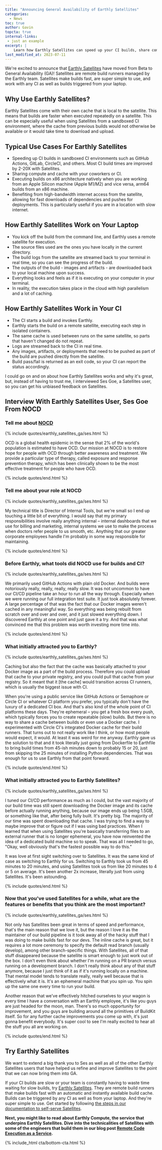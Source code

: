 ```yaml
---
title: "Announcing General Availability of Earthly Satellites"
categories:
  - News
toc: true
author: Gavin
topcta: true
internal-links:
 - just an example
excerpt: |
    Learn how Earthly Satellites can speed up your CI builds, share compute and cache with your team, and execute builds on different architectures. Find out why users like Ses Goe from NOCD are raving about the performance and simplicity of Earthly Satellites.
last_modified_at: 2023-07-11
---
```


We're excited to announce that [Earthly Satellites](https://earthly.dev/earthly-satellites) have moved from Beta to General Availability (GA)! Satellites are remote build runners managed by the Earthly team. Satellites make builds fast, are super simple to use, and work with any CI as well as builds triggered from your laptop.

## Why Use Earthly Satellites?

Earthly Satellites come with their own cache that is local to the satellite. This means that builds are faster when executed repeatedly on a satellite. This can be especially useful when using Satellites from a sandboxed CI environment, where the cache from previous builds would not otherwise be available or it would take time to download and upload.

## Typical Use Cases For Earthly Satellites

* Speeding up CI builds in sandboxed CI environments such as GitHub Actions, GitLab, CircleCI, and others. Most CI build times are improved by 2-20X with Satellites.
* Sharing compute and cache with your coworkers or CI.
* Executing builds on x86 architecture natively when you are working from an Apple Silicon machine (Apple M1/M2) and vice versa, arm64 builds from an x86 machine.
* Benefiting from high-bandwidth internet access from the satellite, allowing for fast downloads of dependencies and pushes for deployments. This is particularly useful if you are in a location with slow internet.

## How Earthly Satellites Work on Your Laptop

* You kick off the build from the command line, and Earthly uses a remote satellite for execution.
* The source files used are the ones you have locally in the current directory.
* The build logs from the satellite are streamed back to your terminal in real time, so you can see the progress of the build.
* The outputs of the build - images and artifacts - are downloaded back to your local machine upon success.
* Everything looks and feels as if it is executing on your computer in your terminal.
* In reality, the execution takes place in the cloud with high parallelism and a lot of caching.

## How Earthly Satellites Work in Your CI

* The CI starts a build and invokes Earthly.
* Earthly starts the build on a remote satellite, executing each step in isolated containers.
* The same cache is used between runs on the same satellite, so parts that haven't changed do not repeat.
* Logs are streamed back to the CI in real time.
* Any images, artifacts, or deployments that need to be pushed as part of the build are pushed directly from the satellite.
* Build pass/fail is returned as an exit code, so your CI can report the status accordingly.

I could go on and on about how Earthly Satellites works and why it's great, but, instead of having to trust me, I interviewed Ses Goe, a Satellites user, so you can get his unbiased feedback on Satellites.

## Interview With Earthly Satellites User, Ses Goe From NOCD

<!-- vale off -->
### Tell me about [NOCD](https://www.treatmyocd.com/)
<!-- vale on -->

{% include quotes/earthly_satellites_ga/ses.html %}

OCD is a global health epidemic in the sense that 2% of the world's population is estimated to have OCD. Our mission at NOCD is to restore hope for people with OCD through better awareness and treatment. We provide a particular type of therapy, called exposure and response prevention therapy, which has been clinically shown to be the most effective treatment for people who have OCD.

{% include quotes/end.html %}

<!-- vale off -->
### Tell me about your role at NOCD
<!-- vale on -->

{% include quotes/earthly_satellites_ga/ses.html %}

My technical title is Director of Internal Tools, but we're small so I end up touching a little bit of everything. I would say that my primary responsibilities involve really anything internal – internal dashboards that we use for billing and marketing, internal systems we use to make the process when doctors refer people to us smooth, etc. Anything that our greater corporate employees handle I'm probably in some way responsible for maintaining.

{% include quotes/end.html %}

<!-- vale off -->
### Before Earthly, what tools did NOCD use for builds and CI?
<!-- vale on -->

{% include quotes/earthly_satellites_ga/ses.html %}

We primarily used GitHub Actions with plain old Docker. And builds were notoriously really, really, really, really slow. It was not uncommon to have our CI/CD pipeline take an hour to run all the way through. Especially when we were running our full integration test suite. It just took absolutely forever. A large percentage of that was the fact that our Docker images weren't cached in any meaningful way. So everything was being rebuilt from scratch over and over and over, and it just slowed everything down. I discovered Earthly at one point and just gave it a try. And that was what convinced me that this problem was worth investing more time into.

{% include quotes/end.html %}

<!-- vale off -->
### What initially attracted you to Earthly?
<!-- vale on -->

{% include quotes/earthly_satellites_ga/ses.html %}

Caching but also the fact that the cache was basically attached to your Docker image as a part of the build process. Therefore you could upload that cache to your private registry, and you could pull that cache from your registry. So it meant that it [the cache] would transition across CI runners, which is usually the biggest issue with CI.

When you're using a public service like GitHub Actions or Semaphore or Circle CI or whatever CI platform you prefer, you typically don't have the luxury of a dedicated CI box. And that's also kind of the whole point of CI platforms these days. They're ephemeral – you get a fresh box every push, which typically forces you to create repeatable (slow) builds. But there is no way to share a cache between builds or even use a Docker cache. I experimented with Circle CI's integrated Docker cache for their build runners. That turns out to not really work like I think, or how most people would expect, it would. At least it was weird for me anyway. Earthly gave us the solution to that and it took literally just going from Dockerfile to Earthfile to bring build times from 45-ish minutes down to probably 15 or 20, just from skipping the 25 minutes of installing Python dependencies. That was enough for us to use Earthly from that point forward.

{% include quotes/end.html %}

<!-- vale off -->
### What initially attracted you to Earthly Satellites?
<!-- vale on -->

{% include quotes/earthly_satellites_ga/ses.html %}

I tuned our CI/CD performance as much as I could, but the vast majority of our build time was still spent downloading the Docker image and its cache before actually running anything, because our image ends up being 1.5GB, or something like that, after being fully built. It's pretty big. The majority of our time was spent downloading that cache. I was trying to find a way to maybe improve that or figure out if I was using bad practices. When I learned that when using Satellites you're basically transferring files to an external runner that is no longer ephemeral, you have now reinvented the idea of a dedicated build machine so to speak. That was all I needed to go, "Okay, well obviously that's the fastest possible way to do this."

It was love at first sight switching over to Satellites. It was the same kind of case as switching to Earthly for us. Switching to Earthly took us from 45 minutes to 20 minutes, and using Satellites took us from like 20 minutes to 4 or 5 on average. It's been another 2x increase, literally just from using Satellites. It's been astounding.

{% include quotes/end.html %}

<!-- vale off -->
### Now that you've used Satellites for a while, what are the features or benefits that you think are the most important?
<!-- vale on -->

{% include quotes/earthly_satellites_ga/ses.html %}

Not only has Satellites been great in terms of speed and performance, that's the main reason that we love it, but the reason I love it as the maintainer of our build pipeline is it took away all of the hacky stuff that I was doing to make builds fast for our devs. The inline cache is great, but it requires a lot more ceremony to specify the default read branch (usually develop), among other branch-specific things. With Satellites, all of that stuff disappeared because the satellite is smart enough to just work out of the box. I don't even think about whether I'm running on a PR branch versus running on a development branch. I don't really think about any of that stuff anymore, because I just think of it as if it's running locally on a machine. That mental model tends to translate really, really well because that is effectively what it is. It's an ephemeral machine that you spin up. You spin up the same one every time to run your build.

Another reason that we've effectively hitched ourselves to your wagon is every time I have a conversation with an Earthly employee, it's like you guys are just headed for the moon, man. There's so much opportunity for improvement, and you guys are building around all the primitives of BuildKit itself. So for any further cache improvements you come up with, it's just gonna benefit everybody. It's super cool to see I'm really excited to hear all the stuff you all are working on.

{% include quotes/end.html %}

## Try Earthly Satellites

We want to extend a big thank you to Ses as well as all of the other Earthly Satellites users that have helped us refine and improve Satellites to the point that we can now bring them into GA.

If your CI builds are slow or your team is constantly having to waste time waiting for slow builds, try [Earthly Satellites](https://earthly.dev/earthly-satellites). They are remote build runners that make builds fast with an automatic and instantly available build cache. Builds can be triggered by any CI as well as from your laptop. And they're super simple to use. Get started by following [the steps in our documentation to self-serve Satellites](https://docs.earthly.dev/earthly-cloud/satellites).

**Next, you might like to read about Earthly Compute, the service that underpins Earthly Satellites. Dive into the technicalities of Satellites with some of the engineers that build them in our blog post [Remote Code Execution as a Service](/blog/remote-code-execution/).**

{% include_html cta/bottom-cta.html %}
